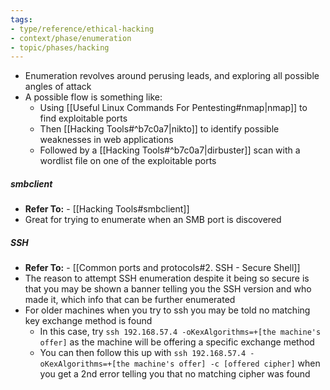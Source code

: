 ```yaml
---
tags:
- type/reference/ethical-hacking
- context/phase/enumeration
- topic/phases/hacking
---
```


- Enumeration revolves around perusing leads, and exploring all possible angles of attack
- A possible flow is something like: 
	- Using [[Useful Linux Commands For Pentesting#nmap|nmap]] to find exploitable ports 
	- Then [[Hacking Tools#^b7c0a7|nikto]] to identify possible weaknesses in web applications 
	- Followed by a [[Hacking Tools#^b7c0a7|dirbuster]] scan with a wordlist file on one of the exploitable ports
##### smbclient
- **Refer To:**
		- [[Hacking Tools#smbclient]]
- Great for trying to enumerate when an SMB port is discovered
##### SSH
- **Refer To:**
		- [[Common ports and protocols#2. SSH - Secure Shell]]
- The reason to attempt SSH enumeration despite it being so secure is that you may be shown a banner telling you the SSH version and who made it, which info that can be further enumerated
- For older machines when you try to ssh you may be told no matching key exchange method is found
	- In this case, try `ssh 192.168.57.4 -oKexAlgorithms=+[the machine's offer]` as the machine will be offering a specific exchange method
	- You can then follow this up with `ssh 192.168.57.4 -oKexAlgorithms=+[the machine's offer] -c [offered cipher]` when you get a 2nd error telling you that no matching cipher was found
